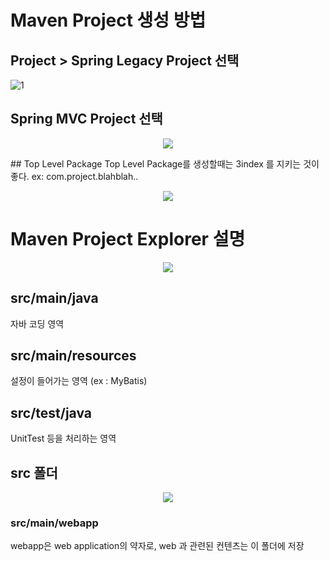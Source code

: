 # Maven Project 생성 방법
## Project > Spring Legacy Project 선택
![1](https://user-images.githubusercontent.com/36508552/137943437-370ce4fe-7477-4970-9aa4-b746a462540c.png)
## Spring MVC Project 선택
<p align = "center"><img src ="https://user-images.githubusercontent.com/36508552/137943541-bd534524-b628-4cbb-b80a-e766ef2a4f50.png"></p>
## Top Level Package
Top Level Package를 생성할때는 3index 를 지키는 것이 좋다.
ex: com.project.blahblah..
<p align = "center"><img src ="https://user-images.githubusercontent.com/36508552/137943599-d6bbe2fe-eb39-4ba5-83d7-99672b4a34b4.PNG">

# Maven Project Explorer 설명
<p align = "center"><img src ="https://user-images.githubusercontent.com/36508552/137943884-9abbaf31-e36a-40bf-b3a1-67b5839042d5.PNG"></p>

## src/main/java
자바 코딩 영역
## src/main/resources
설정이 들어가는 영역 (ex : MyBatis)
## src/test/java
UnitTest 등을 처리하는 영역
## src 폴더
<p align="center"><img src = "https://user-images.githubusercontent.com/36508552/137944630-d0320147-626a-4091-9fbf-727593147ab7.png"></p>

### src/main/webapp
webapp은 web application의 약자로, web 과 관련된 컨텐츠는 이 폴더에 저장

